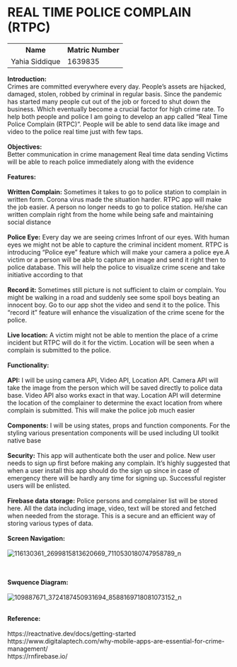# REAL TIME POLICE COMPLAIN (RTPC)

<table>
   <tr>
      <th><b>Name</b></th>
      <th><b>Matric Number</b></th>
    </tr> 
   <tr>
    <td>Yahia Siddique</td>
    <td>1639835</td>
  </tr>
 </table>

<b>Introduction:</b><br>
Crimes are committed everywhere every day. People’s assets are hijacked, damaged, stolen, robbed by criminal in regular basis. Since the pandemic has started many people cut out of the job or forced to shut down the business. Which eventually become a crucial factor for high crime rate. To help both people and police I am going to develop an app called “Real Time Police Complain (RTPC)”. People will be able to send data like image and video to the police real time just with few taps.
<br><br>
<b>Objectives:</b><br>
Better communication in crime management
Real time data sending
Victims will be able to reach police immediately along with the evidence 
<br><br>
<b>Features:</b><br><br>
<b>Written Complain:</b> Sometimes it takes to go to police station to complain in written form. Corona virus made the situation harder. RTPC app will make the job easier. A person no longer needs to go to police station. He/she can written complain right from the home while being safe and maintaining social distance
<br><br>
<b>Police Eye:</b> Every day we are seeing crimes Infront of our eyes. With human eyes we might not be able to capture the criminal incident moment. RTPC is introducing “Police eye” feature which will make your camera a police eye.A victim or a person will be able to capture an image and send it right then to police database. This will help the police to visualize crime scene and take initiative according to that
<br><br>
<b>Record it:</b> Sometimes still picture is not sufficient to claim or complain. You might be walking in a road and suddenly see some spoil boys beating an innocent boy. Go to our app shot the video and send it to the police. This “record it” feature will enhance the visualization of the crime scene for the police.
<br><br>
<b>Live location:</b> A victim might not be able to mention the place of a crime incident but RTPC will do it for the victim. Location will be seen when a complain is submitted to the police. 
<br><br>
<b>Functionality:</b><br>
<br>
<b>API:</b> I will be using camera API, Video API, Location API. Camera API will take the image from the person which will be saved directly to police data base. Video API also works exact in that way. Location API will determine the location of the complainer to determine the exact location from where complain is submitted. This will make the police job much easier
<br><br>
<b>Components:</b> I will be using states, props and function components. For the styling various presentation components will be used including UI toolkit native base
<br><br>
<b>Security:</b> This app will authenticate both the user and police. New user needs to sign up first before making any complain. It’s highly suggested that when a user install this app should do the sign up since in case of emergency there will be hardly any time for signing up. Successful register users will be enlisted.
<br><br>
<b>Firebase data storage:</b> Police persons and complainer list will be stored here. All the data including image, video, text will be stored and fetched when needed from the storage. This is a secure and an efficient way of storing various types of data.
<br><br>
<b>Screen Navigation:</b><br><br>
![116130361_2699815813620669_7110530180747958789_n](https://user-images.githubusercontent.com/67378764/88481592-2e6dd400-cf7e-11ea-92ed-6fa2ef66f374.jpg)

<br><br>
<b>Swquence Diagram:</b><br><br>
![109887671_3724187450931694_8588169718081073152_n](https://user-images.githubusercontent.com/67378764/88481635-72f96f80-cf7e-11ea-80ac-81437ebe7c46.jpg)

<br>
<b>Reference:</b><br><br>
https://reactnative.dev/docs/getting-started  <br>
https://www.digitalaptech.com/why-mobile-apps-are-essential-for-crime-management/ <br>
https://rnfirebase.io/ <br>


